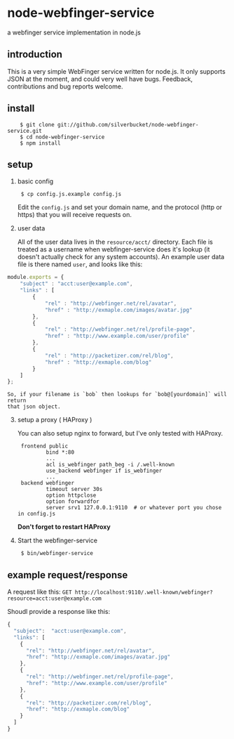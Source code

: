 node-webfinger-service
========================

a webfinger service implementation in node.js

introduction
------------

This is a very simple WebFinger service written for node.js. It only supports
JSON at the moment, and could very well have bugs. Feedback, contributions
and bug reports welcome.


install
-------

		$ git clone git://github.com/silverbucket/node-webfinger-service.git
		$ cd node-webfinger-service
		$ npm install

setup
-----

1. basic config

		$ cp config.js.example config.js

	Edit the `config.js` and set your domain name, and the protocol (http or
	https) that you will receive requests on.

2. user data

	All of the user data lives in the `resource/acct/` directory. Each file is
	treated as a username when webfinger-service does it's lookup (it doesn't
	actually check for any system accounts). An example
	user data file is there named `user`, and looks like this:

```javascript
module.exports = {
	"subject" : "acct:user@example.com",
	"links" : [
		{
			"rel" : "http://webfinger.net/rel/avatar",
			"href" : "http://exmaple.com/images/avatar.jpg"
		},
		{
			"rel" : "http://webfinger.net/rel/profile-page",
			"href" : "http://www.example.com/user/profile"
		},
		{
			"rel" : "http://packetizer.com/rel/blog",
			"href" : "http://exmaple.com/blog"
		}
	]
};
```
	So, if your filename is `bob` then lookups for `bob@[yourdomain]` will return
	that json object.

3. setup a proxy ( HAProxy )

	You can also setup nginx to forward, but I've only tested with HAProxy.

		frontend public
				bind *:80
				...
				acl is_webfinger path_beg -i /.well-known
				use_backend webfinger if is_webfinger
				...
		backend webfinger
				timeout server 30s
				option httpclose
				option forwardfor
				server srv1 127.0.0.1:9110  # or whatever port you chose in config.js

	**Don't forget to restart HAProxy**

4. Start the webfinger-service

		$ bin/webfinger-service

example request/response
---------------
A request like this: 
`GET http://localhost:9110/.well-known/webfinger?resource=acct:user@example.com`

Shoudl provide a response like this:
```javascript
{
  "subject":  "acct:user@example.com",
  "links": [
    {
      "rel": "http://webfinger.net/rel/avatar",
      "href": "http://exmaple.com/images/avatar.jpg"
    },
    {
      "rel": "http://webfinger.net/rel/profile-page",
      "href": "http://www.example.com/user/profile"
    },
    {
      "rel": "http://packetizer.com/rel/blog",
      "href": "http://exmaple.com/blog"
    }
  ]
}
```
